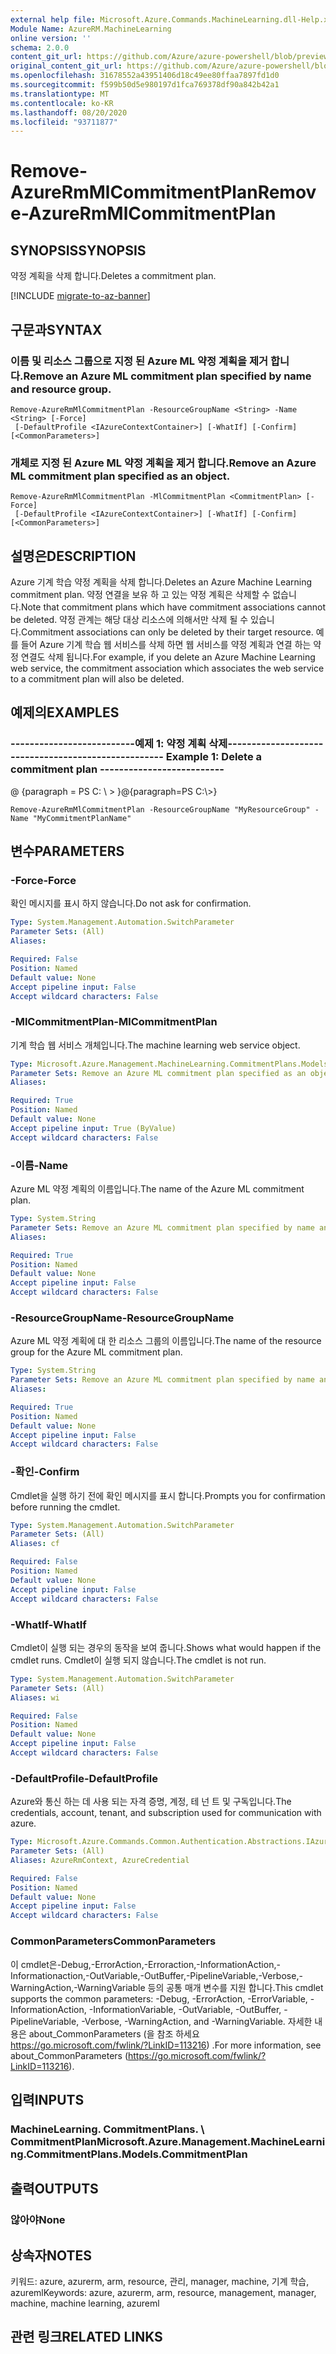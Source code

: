 ```yaml
---
external help file: Microsoft.Azure.Commands.MachineLearning.dll-Help.xml
Module Name: AzureRM.MachineLearning
online version: ''
schema: 2.0.0
content_git_url: https://github.com/Azure/azure-powershell/blob/preview/src/ResourceManager/MachineLearning/Commands.MachineLearning/help/Remove-AzureRmMlCommitmentPlan.md
original_content_git_url: https://github.com/Azure/azure-powershell/blob/preview/src/ResourceManager/MachineLearning/Commands.MachineLearning/help/Remove-AzureRmMlCommitmentPlan.md
ms.openlocfilehash: 31678552a43951406d18c49ee80ffaa7897fd1d0
ms.sourcegitcommit: f599b50d5e980197d1fca769378df90a842b42a1
ms.translationtype: MT
ms.contentlocale: ko-KR
ms.lasthandoff: 08/20/2020
ms.locfileid: "93711877"
---
```

# <span data-ttu-id="23189-101">Remove-AzureRmMlCommitmentPlan</span><span class="sxs-lookup"><span data-stu-id="23189-101">Remove-AzureRmMlCommitmentPlan</span></span>

## <span data-ttu-id="23189-102">SYNOPSIS</span><span class="sxs-lookup"><span data-stu-id="23189-102">SYNOPSIS</span></span>
<span data-ttu-id="23189-103">약정 계획을 삭제 합니다.</span><span class="sxs-lookup"><span data-stu-id="23189-103">Deletes a commitment plan.</span></span>

[!INCLUDE [migrate-to-az-banner](../../includes/migrate-to-az-banner.md)]

## <span data-ttu-id="23189-104">구문과</span><span class="sxs-lookup"><span data-stu-id="23189-104">SYNTAX</span></span>

### <span data-ttu-id="23189-105">이름 및 리소스 그룹으로 지정 된 Azure ML 약정 계획을 제거 합니다.</span><span class="sxs-lookup"><span data-stu-id="23189-105">Remove an Azure ML commitment plan specified by name and resource group.</span></span>
```
Remove-AzureRmMlCommitmentPlan -ResourceGroupName <String> -Name <String> [-Force]
 [-DefaultProfile <IAzureContextContainer>] [-WhatIf] [-Confirm] [<CommonParameters>]
```

### <span data-ttu-id="23189-106">개체로 지정 된 Azure ML 약정 계획을 제거 합니다.</span><span class="sxs-lookup"><span data-stu-id="23189-106">Remove an Azure ML commitment plan specified as an object.</span></span>
```
Remove-AzureRmMlCommitmentPlan -MlCommitmentPlan <CommitmentPlan> [-Force]
 [-DefaultProfile <IAzureContextContainer>] [-WhatIf] [-Confirm] [<CommonParameters>]
```

## <span data-ttu-id="23189-107">설명은</span><span class="sxs-lookup"><span data-stu-id="23189-107">DESCRIPTION</span></span>
<span data-ttu-id="23189-108">Azure 기계 학습 약정 계획을 삭제 합니다.</span><span class="sxs-lookup"><span data-stu-id="23189-108">Deletes an Azure Machine Learning commitment plan.</span></span> <span data-ttu-id="23189-109">약정 연결을 보유 하 고 있는 약정 계획은 삭제할 수 없습니다.</span><span class="sxs-lookup"><span data-stu-id="23189-109">Note that commitment plans which have commitment associations cannot be deleted.</span></span> <span data-ttu-id="23189-110">약정 관계는 해당 대상 리소스에 의해서만 삭제 될 수 있습니다.</span><span class="sxs-lookup"><span data-stu-id="23189-110">Commitment associations can only be deleted by their target resource.</span></span> <span data-ttu-id="23189-111">예를 들어 Azure 기계 학습 웹 서비스를 삭제 하면 웹 서비스를 약정 계획과 연결 하는 약정 연결도 삭제 됩니다.</span><span class="sxs-lookup"><span data-stu-id="23189-111">For example, if you delete an Azure Machine Learning web service, the commitment association which associates the web service to a commitment plan will also be deleted.</span></span>

## <span data-ttu-id="23189-112">예제의</span><span class="sxs-lookup"><span data-stu-id="23189-112">EXAMPLES</span></span>

### <span data-ttu-id="23189-113">--------------------------예제 1: 약정 계획 삭제--------------------------</span><span class="sxs-lookup"><span data-stu-id="23189-113">--------------------------  Example 1: Delete a commitment plan  --------------------------</span></span>
<span data-ttu-id="23189-114">@ {paragraph = PS C: \\ \> }</span><span class="sxs-lookup"><span data-stu-id="23189-114">@{paragraph=PS C:\\\>}</span></span>





```
Remove-AzureRmMlCommitmentPlan -ResourceGroupName "MyResourceGroup" -Name "MyCommitmentPlanName"
```

## <span data-ttu-id="23189-115">변수</span><span class="sxs-lookup"><span data-stu-id="23189-115">PARAMETERS</span></span>

### <span data-ttu-id="23189-116">-Force</span><span class="sxs-lookup"><span data-stu-id="23189-116">-Force</span></span>
<span data-ttu-id="23189-117">확인 메시지를 표시 하지 않습니다.</span><span class="sxs-lookup"><span data-stu-id="23189-117">Do not ask for confirmation.</span></span>

```yaml
Type: System.Management.Automation.SwitchParameter
Parameter Sets: (All)
Aliases: 

Required: False
Position: Named
Default value: None
Accept pipeline input: False
Accept wildcard characters: False
```

### <span data-ttu-id="23189-118">-MlCommitmentPlan</span><span class="sxs-lookup"><span data-stu-id="23189-118">-MlCommitmentPlan</span></span>
<span data-ttu-id="23189-119">기계 학습 웹 서비스 개체입니다.</span><span class="sxs-lookup"><span data-stu-id="23189-119">The machine learning web service object.</span></span>

```yaml
Type: Microsoft.Azure.Management.MachineLearning.CommitmentPlans.Models.CommitmentPlan
Parameter Sets: Remove an Azure ML commitment plan specified as an object.
Aliases: 

Required: True
Position: Named
Default value: None
Accept pipeline input: True (ByValue)
Accept wildcard characters: False
```

### <span data-ttu-id="23189-120">-이름</span><span class="sxs-lookup"><span data-stu-id="23189-120">-Name</span></span>
<span data-ttu-id="23189-121">Azure ML 약정 계획의 이름입니다.</span><span class="sxs-lookup"><span data-stu-id="23189-121">The name of the Azure ML commitment plan.</span></span>

```yaml
Type: System.String
Parameter Sets: Remove an Azure ML commitment plan specified by name and resource group.
Aliases: 

Required: True
Position: Named
Default value: None
Accept pipeline input: False
Accept wildcard characters: False
```

### <span data-ttu-id="23189-122">-ResourceGroupName</span><span class="sxs-lookup"><span data-stu-id="23189-122">-ResourceGroupName</span></span>
<span data-ttu-id="23189-123">Azure ML 약정 계획에 대 한 리소스 그룹의 이름입니다.</span><span class="sxs-lookup"><span data-stu-id="23189-123">The name of the resource group for the Azure ML commitment plan.</span></span>

```yaml
Type: System.String
Parameter Sets: Remove an Azure ML commitment plan specified by name and resource group.
Aliases: 

Required: True
Position: Named
Default value: None
Accept pipeline input: False
Accept wildcard characters: False
```

### <span data-ttu-id="23189-124">-확인</span><span class="sxs-lookup"><span data-stu-id="23189-124">-Confirm</span></span>
<span data-ttu-id="23189-125">Cmdlet을 실행 하기 전에 확인 메시지를 표시 합니다.</span><span class="sxs-lookup"><span data-stu-id="23189-125">Prompts you for confirmation before running the cmdlet.</span></span>

```yaml
Type: System.Management.Automation.SwitchParameter
Parameter Sets: (All)
Aliases: cf

Required: False
Position: Named
Default value: None
Accept pipeline input: False
Accept wildcard characters: False
```

### <span data-ttu-id="23189-126">-WhatIf</span><span class="sxs-lookup"><span data-stu-id="23189-126">-WhatIf</span></span>
<span data-ttu-id="23189-127">Cmdlet이 실행 되는 경우의 동작을 보여 줍니다.</span><span class="sxs-lookup"><span data-stu-id="23189-127">Shows what would happen if the cmdlet runs.</span></span> <span data-ttu-id="23189-128">Cmdlet이 실행 되지 않습니다.</span><span class="sxs-lookup"><span data-stu-id="23189-128">The cmdlet is not run.</span></span>

```yaml
Type: System.Management.Automation.SwitchParameter
Parameter Sets: (All)
Aliases: wi

Required: False
Position: Named
Default value: None
Accept pipeline input: False
Accept wildcard characters: False
```

### <span data-ttu-id="23189-129">-DefaultProfile</span><span class="sxs-lookup"><span data-stu-id="23189-129">-DefaultProfile</span></span>
<span data-ttu-id="23189-130">Azure와 통신 하는 데 사용 되는 자격 증명, 계정, 테 넌 트 및 구독입니다.</span><span class="sxs-lookup"><span data-stu-id="23189-130">The credentials, account, tenant, and subscription used for communication with azure.</span></span>

```yaml
Type: Microsoft.Azure.Commands.Common.Authentication.Abstractions.IAzureContextContainer
Parameter Sets: (All)
Aliases: AzureRmContext, AzureCredential

Required: False
Position: Named
Default value: None
Accept pipeline input: False
Accept wildcard characters: False
```

### <span data-ttu-id="23189-131">CommonParameters</span><span class="sxs-lookup"><span data-stu-id="23189-131">CommonParameters</span></span>
<span data-ttu-id="23189-132">이 cmdlet은-Debug,-ErrorAction,-Erroraction,-InformationAction,-Informationaction,-OutVariable,-OutBuffer,-PipelineVariable,-Verbose,-WarningAction,-WarningVariable 등의 공통 매개 변수를 지원 합니다.</span><span class="sxs-lookup"><span data-stu-id="23189-132">This cmdlet supports the common parameters: -Debug, -ErrorAction, -ErrorVariable, -InformationAction, -InformationVariable, -OutVariable, -OutBuffer, -PipelineVariable, -Verbose, -WarningAction, and -WarningVariable.</span></span> <span data-ttu-id="23189-133">자세한 내용은 about_CommonParameters (을 참조 하세요 https://go.microsoft.com/fwlink/?LinkID=113216) .</span><span class="sxs-lookup"><span data-stu-id="23189-133">For more information, see about_CommonParameters (https://go.microsoft.com/fwlink/?LinkID=113216).</span></span>

## <span data-ttu-id="23189-134">입력</span><span class="sxs-lookup"><span data-stu-id="23189-134">INPUTS</span></span>

### <span data-ttu-id="23189-135">MachineLearning. CommitmentPlans. \ CommitmentPlan</span><span class="sxs-lookup"><span data-stu-id="23189-135">Microsoft.Azure.Management.MachineLearning.CommitmentPlans.Models.CommitmentPlan</span></span>

## <span data-ttu-id="23189-136">출력</span><span class="sxs-lookup"><span data-stu-id="23189-136">OUTPUTS</span></span>

### <span data-ttu-id="23189-137">않아야</span><span class="sxs-lookup"><span data-stu-id="23189-137">None</span></span>

## <span data-ttu-id="23189-138">상속자</span><span class="sxs-lookup"><span data-stu-id="23189-138">NOTES</span></span>
<span data-ttu-id="23189-139">키워드: azure, azurerm, arm, resource, 관리, manager, machine, 기계 학습, azureml</span><span class="sxs-lookup"><span data-stu-id="23189-139">Keywords: azure, azurerm, arm, resource, management, manager, machine, machine learning, azureml</span></span>

## <span data-ttu-id="23189-140">관련 링크</span><span class="sxs-lookup"><span data-stu-id="23189-140">RELATED LINKS</span></span>

